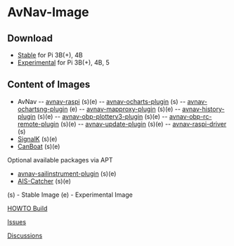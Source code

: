 # AvNav-Image

## Download

- [Stable](https://www.free-x.de/raspbian/bullseye/) for Pi 3B(+), 4B
- [Experimental](https://www.free-x.de/raspbian/bookworm/experimental/) for Pi 3B(+), 4B, 5

## Content of Images

- AvNav
-- [avnav-raspi](https://github.com/wellenvogel/avnav) (s)(e)
-- [avnav-ocharts-plugin](https://github.com/wellenvogel/avnav-ocharts-provider) (s)
-- [avnav-ochartsng-plugin](https://github.com/wellenvogel/ochartsng) (e)
-- [avnav-mapproxy-plugin](https://github.com/wellenvogel/avnav-mapproxy-plugin) (s)(e)
-- [avnav-history-plugin](https://github.com/wellenvogel/avnav-history-plugin) (s)(e)
-- [avnav-obp-plotterv3-plugin](https://github.com/wellenvogel/avnav-obp-plotterv3-plugin) (s)(e)
-- [avnav-obp-rc-remote-plugin](https://github.com/wellenvogel/avnav-obp-rc-remote-plugin) (s)(e)
-- [avnav-update-plugin](https://github.com/wellenvogel/avnav-update-plugin) (s)(e)
-- [avnav-raspi-driver](https://github.com/wellenvogel/avnav-raspi-driver) (s)
- [SignalK](https://github.com/SignalK/signalk-server) (s)(e)
- [CanBoat](https://github.com/canboat/canboat) (s)(e)

Optional available packages via APT
- [avnav-sailinstrument-plugin](https://github.com/kdschmidt1/Sail_Instrument) (s)(e)
- [AIS-Catcher](https://github.com/jvde-github/AIS-catcher) (s)(e)

(s) - Stable Image
(e) - Experimental Image


[HOWTO Build](./doc/howto-build.md)

[Issues](https://github.com/free-x/AvNav-Image/issues)

[Discussions](https://github.com/free-x/AvNav-Image/discussions)
